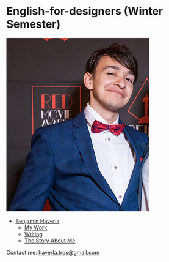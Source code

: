 # English-for-designers (Winter Semester)

![](Images/Benjamin_Haverla.png)

- [Benjamín Haverla](https://github.com/BenjaminHaverla/First-impression.git)
  - [My Work](https://github.com/BenjaminHaverla/My-Work.git)
  - [Writing](https://github.com/BenjaminHaverla/English-essay-workflow.git)
  - [The Story About Me](https://github.com/BenjaminHaverla/Main-about-me.git)

Contact me: haverla.tros@gmail.com
